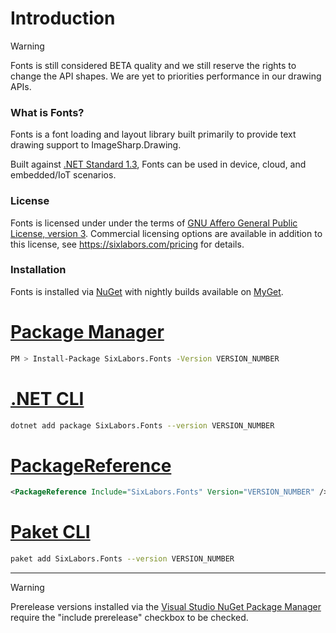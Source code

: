 # Introduction

>[!WARNING]
>Fonts is still considered BETA quality and we still reserve the rights to change the API shapes. We are yet to priorities performance in our drawing APIs.

### What is Fonts?
Fonts is a font loading and layout library built primarily to provide text drawing support to ImageSharp.Drawing.

Built against [.NET Standard 1.3](https://docs.microsoft.com/en-us/dotnet/standard/net-standard), Fonts can be used in device, cloud, and embedded/IoT scenarios.  
  
### License  
Fonts is licensed under under the terms of [GNU Affero General
Public License, version 3](https://www.gnu.org/licenses/agpl-3.0.en.html). Commercial licensing options are available in addition to this license, see https://sixlabors.com/pricing for details.
  
### Installation
  
Fonts is installed via [NuGet](https://www.nuget.org/packages/SixLabors.Fonts) with nightly builds available on [MyGet](https://www.myget.org/feed/sixlabors/package/nuget/SixLabors.Fonts).

# [Package Manager](#tab/tabid-1)

```bash
PM > Install-Package SixLabors.Fonts -Version VERSION_NUMBER
```

# [.NET CLI](#tab/tabid-2)

```bash
dotnet add package SixLabors.Fonts --version VERSION_NUMBER
```

# [PackageReference](#tab/tabid-3)

```xml
<PackageReference Include="SixLabors.Fonts" Version="VERSION_NUMBER" />
```

# [Paket CLI](#tab/tabid-4)

```bash
paket add SixLabors.Fonts --version VERSION_NUMBER
```

***

>[!WARNING]
>Prerelease versions installed via the [Visual Studio NuGet Package Manager](https://docs.microsoft.com/en-us/nuget/consume-packages/install-use-packages-visual-studio) require the "include prerelease" checkbox to be checked.
